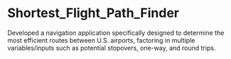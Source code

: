 # Shortest_Flight_Path_Finder
Developed a navigation application specifically designed to determine the most efficient routes between U.S. airports, factoring in multiple variables/inputs such as potential stopovers, one-way, and round trips.
